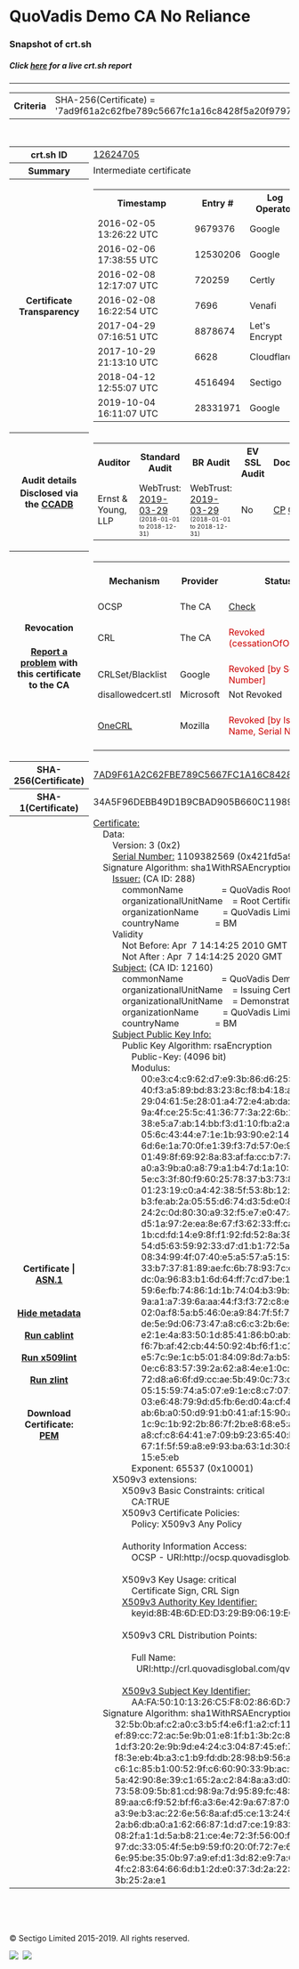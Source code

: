 # QuoVadis Demo CA No Reliance
### Snapshot of crt.sh
##### Click [here](https://crt.sh/?q=7AD9F61A2C62FBE789C5667FC1A16C8428F5A20F9797516F7171899AC8EFAA45) for a live crt.sh report

---
<!DOCTYPE HTML PUBLIC "-//W3C//DTD HTML 4.0 Transitional//EN">
<HTML>

<BODY>

<TABLE>
  <TR>
    <TH class="outer">Criteria</TH>
    <TD class="outer">SHA-256(Certificate) = '7ad9f61a2c62fbe789c5667fc1a16c8428f5a20f9797516f7171899ac8efaa45'</TD>
  </TR>
</TABLE>
<BR>
<TABLE>
  <TR>
    <TH class="outer">crt.sh ID</TH>
    <TD class="outer"><A href="?id=12624705">12624705</A></TD>
  </TR>
  <TR>
    <TH class="outer">Summary</TH>
    <TD class="outer">Intermediate certificate</TD>
  </TR>
  <TR>
    <TH class="outer">Certificate<BR>Transparency</TH>
    <TD class="outer">
<TABLE class="options" style="margin-left:0px">
  <TR>
    <TH>Timestamp</TH>
    <TH>Entry #</TH>
    <TH>Log Operator</TH>
    <TH>Log URL</TH>
  </TR>
  <TR>
    <TD>2016-02-05&nbsp; <FONT class="small">13:26:22 UTC</FONT></TD>
    <TD>9679376</TD>
    <TD>Google</TD>
    <TD>https://ct.googleapis.com/rocketeer</TD>
  </TR>
  <TR>
    <TD>2016-02-06&nbsp; <FONT class="small">17:38:55 UTC</FONT></TD>
    <TD>12530206</TD>
    <TD>Google</TD>
    <TD>https://ct.googleapis.com/pilot</TD>
  </TR>
  <TR>
    <TD>2016-02-08&nbsp; <FONT class="small">12:17:07 UTC</FONT></TD>
    <TD>720259</TD>
    <TD>Certly</TD>
    <TD>https://log.certly.io</TD>
  </TR>
  <TR>
    <TD>2016-02-08&nbsp; <FONT class="small">16:22:54 UTC</FONT></TD>
    <TD>7696</TD>
    <TD>Venafi</TD>
    <TD>https://ctlog.api.venafi.com</TD>
  </TR>
  <TR>
    <TD>2017-04-29&nbsp; <FONT class="small">07:16:51 UTC</FONT></TD>
    <TD>8878674</TD>
    <TD>Let's Encrypt</TD>
    <TD>https://clicky.ct.letsencrypt.org</TD>
  </TR>
  <TR>
    <TD>2017-10-29&nbsp; <FONT class="small">21:13:10 UTC</FONT></TD>
    <TD>6628</TD>
    <TD>Cloudflare</TD>
    <TD>https://ct.cloudflare.com/logs/nimbus2020</TD>
  </TR>
  <TR>
    <TD>2018-04-12&nbsp; <FONT class="small">12:55:07 UTC</FONT></TD>
    <TD>4516494</TD>
    <TD>Sectigo</TD>
    <TD>https://dodo.ct.comodo.com</TD>
  </TR>
  <TR>
    <TD>2019-10-04&nbsp; <FONT class="small">16:11:07 UTC</FONT></TD>
    <TD>28331971</TD>
    <TD>Google</TD>
    <TD>https://ct.googleapis.com/logs/argon2020</TD>
  </TR>
</TABLE>
    </TD>
  </TR>
  <TR>
    <TH class="outer">Audit details<BR>
      <DIV class="small" style="padding-top:3px">Disclosed via the
        <A href="//ccadb-public.secure.force.com/mozilla/PublicAllIntermediateCerts" target="_blank">CCADB</A></DIV>
    </TH>
    <TD class="outer">
<TABLE class="options" style="margin-left:0px">
  <TR>
    <TH>Auditor</TH>
    <TH>Standard Audit</TH>
    <TH>BR Audit</TH>
    <TH>EV SSL Audit</TH>
    <TH>Documents</TH>
    <TH>CCADB</TH>
    <TH>Root Owner / Certificate</TH>
  </TR>
  <TR>
    <TD style="vertical-align:middle">Ernst & Young, LLP</TD>
    <TD>WebTrust:
      <A href="https://www.cpacanada.ca/generichandlers/CPACHandler.ashx?attachmentid=227627" target="_blank">2019-03-29</A>
      <BR><FONT style="font-size:8pt">(2018-01-01 to 2018-12-31)</FONT></TD>
    <TD>WebTrust:
      <A href="https://www.cpacanada.ca/generichandlers/CPACHandler.ashx?attachmentid=227628" target="_blank">2019-03-29</A>
      <BR><FONT style="font-size:8pt">(2018-01-01 to 2018-12-31)</FONT></TD>
    <TD>No    <TD>
      <A href="https://www.quovadisglobal.com/~/media/Files/Repository/QV_RCA1_RCA3_CPCPS_V4_25.ashx" target="blank">CP</A>
      <A href="https://www.quovadisglobal.com/~/media/Files/Repository/QV_RCA2_CPCPS_v2.5.ashx" target="blank">CPS</A>
    </TD>
    <TD><A href="//ccadb.force.com/001o000000rFwbKAAS" target="_blank">001o000000rFwbKAAS</A></TD>
    <TD><A href="/?id=8878">QuoVadis</A></TD>
  </TR>
</TABLE>
    </TD>
  </TR>
  <TR>
    <TH class="outer">Revocation<BR><BR>
      <DIV class="small" style="padding-top:3px"><A href="?id=12624705&opt=problemreporting">Report a problem</A> with<BR>this certificate to the CA</DIV></TH>
    <TD class="outer">
      <TABLE class="options" style="margin-left:0px">
        <TR>
          <TH>Mechanism</TH>
          <TH>Provider</TH>
          <TH>Status</TH>
          <TH>Revocation Date</TH>
          <TH>Last Observed in CRL</TH>
          <TH>Last Checked <SPAN style="color:#CC0000;vertical-align:middle;font-size:70%;font-weight:normal">(Error)</SPAN></TH>
        </TR>
        <TR>
          <TD>OCSP</TD>
          <TD>The CA</TD>
          <TD><A href="?id=12624705&opt=ocsp">Check</A></TD>
          <TD><SPAN style="color:#888888">?</SPAN></TD>
          <TD><SPAN style="color:#888888">n/a</SPAN></TD>
          <TD><SPAN style="color:#888888">?</SPAN></TD>
        </TR>
        <TR>
          <TD>CRL</TD>
          <TD>The CA</TD>
          <TD><SPAN style="color:#CC0000">Revoked (cessationOfOperation)</SPAN></TD><TD>2018-12-17&nbsp; <FONT class="small">19:19:51 UTC</FONT></TD><TD>2019-11-29&nbsp; <FONT class="small">19:57:27 UTC</FONT></TD><TD>2019-12-04&nbsp; <FONT class="small">20:05:09 UTC</FONT></TD>
        </TR>
        <TR>
          <TD>CRLSet/Blacklist</TD>
          <TD>Google</TD>
          <TD><SPAN style="color:#CC0000">Revoked [by Serial Number]</SPAN></TD>
          <TD><SPAN style="color:#888888">n/a</SPAN></TD>
          <TD><SPAN style="color:#888888">n/a</SPAN></TD>
          <TD><SPAN style="color:#888888">n/a</SPAN></TD>
        </TR>
        <TR>
          <TD>disallowedcert.stl</TD>
          <TD>Microsoft</TD>
          <TD>Not Revoked</TD>
          <TD><SPAN style="color:#888888">n/a</SPAN></TD>
          <TD><SPAN style="color:#888888">n/a</SPAN></TD>
          <TD><SPAN style="color:#888888">n/a</SPAN></TD>
        </TR>
        <TR>
          <TD><A href="/mozilla-onecrl" target="_blank">OneCRL</A></TD>
          <TD>Mozilla</TD>
          <TD><SPAN style="color:#CC0000">Revoked [by Issuer Name, Serial Number]</SPAN></TD><TD>2019-01-18&nbsp; <FONT class="small">11:45:13 UTC</FONT></TD>
          <TD><SPAN style="color:#888888">n/a</SPAN></TD>
          <TD><SPAN style="color:#888888">n/a</SPAN></TD>
        </TR>
      </TABLE>
    </TD>
  </TR>
  <TR>
    <TH class="outer">SHA-256(Certificate)</TH>
    <TD class="outer"><A href="//censys.io/certificates/7ad9f61a2c62fbe789c5667fc1a16c8428f5a20f9797516f7171899ac8efaa45">7AD9F61A2C62FBE789C5667FC1A16C8428F5A20F9797516F7171899AC8EFAA45</A></TD>
  </TR>
  <TR>
    <TH class="outer">SHA-1(Certificate)</TH>
    <TD class="outer">34A5F96DEBB49D1B9CBAD905B660C11989939BC4</TD>
  </TR>
  <TR>
    <TH class="outer">Certificate | <A href="?asn1=12624705">ASN.1</A>
      <SPAN class="small"><BR>
      <BR><BR><A href="?id=12624705&opt=nometadata">Hide metadata</A>
      <BR><BR><A href="?id=12624705&opt=cablint">Run cablint</A>
      <BR><BR><A href="?id=12624705&opt=x509lint">Run x509lint</A>
      <BR><BR><A href="?id=12624705&opt=zlint">Run zlint</A>
      <BR><BR><BR>Download Certificate: <A href="?d=12624705">PEM</A>
      </SPAN>
    </TH>
    <TD class="text"><A href="?d=12624705">Certificate:</A><BR>&nbsp;&nbsp;&nbsp;&nbsp;Data:<BR>&nbsp;&nbsp;&nbsp;&nbsp;&nbsp;&nbsp;&nbsp;&nbsp;Version:&nbsp;3&nbsp;(0x2)<BR>&nbsp;&nbsp;&nbsp;&nbsp;&nbsp;&nbsp;&nbsp;&nbsp;<A href="?serial=421fd5a9">Serial&nbsp;Number:</A>&nbsp;1109382569&nbsp;(0x421fd5a9)<BR>&nbsp;&nbsp;&nbsp;&nbsp;Signature&nbsp;Algorithm:&nbsp;sha1WithRSAEncryption<BR>&nbsp;&nbsp;&nbsp;&nbsp;&nbsp;&nbsp;&nbsp;&nbsp;<A href="?caid=288">Issuer:</A> <SPAN class="small">(CA ID: 288)</SPAN><BR>&nbsp;&nbsp;&nbsp;&nbsp;&nbsp;&nbsp;&nbsp;&nbsp;&nbsp;&nbsp;&nbsp;&nbsp;commonName&nbsp;&nbsp;&nbsp;&nbsp;&nbsp;&nbsp;&nbsp;&nbsp;&nbsp;&nbsp;&nbsp;&nbsp;&nbsp;&nbsp;&nbsp;&nbsp;=&nbsp;QuoVadis&nbsp;Root&nbsp;Certification&nbsp;Authority<BR>&nbsp;&nbsp;&nbsp;&nbsp;&nbsp;&nbsp;&nbsp;&nbsp;&nbsp;&nbsp;&nbsp;&nbsp;organizationalUnitName&nbsp;&nbsp;&nbsp;&nbsp;=&nbsp;Root&nbsp;Certification&nbsp;Authority<BR>&nbsp;&nbsp;&nbsp;&nbsp;&nbsp;&nbsp;&nbsp;&nbsp;&nbsp;&nbsp;&nbsp;&nbsp;organizationName&nbsp;&nbsp;&nbsp;&nbsp;&nbsp;&nbsp;&nbsp;&nbsp;&nbsp;&nbsp;=&nbsp;QuoVadis&nbsp;Limited<BR>&nbsp;&nbsp;&nbsp;&nbsp;&nbsp;&nbsp;&nbsp;&nbsp;&nbsp;&nbsp;&nbsp;&nbsp;countryName&nbsp;&nbsp;&nbsp;&nbsp;&nbsp;&nbsp;&nbsp;&nbsp;&nbsp;&nbsp;&nbsp;&nbsp;&nbsp;&nbsp;&nbsp;=&nbsp;BM<BR>&nbsp;&nbsp;&nbsp;&nbsp;&nbsp;&nbsp;&nbsp;&nbsp;Validity<BR>&nbsp;&nbsp;&nbsp;&nbsp;&nbsp;&nbsp;&nbsp;&nbsp;&nbsp;&nbsp;&nbsp;&nbsp;Not&nbsp;Before:&nbsp;Apr&nbsp;&nbsp;7&nbsp;14:14:25&nbsp;2010&nbsp;GMT<BR>&nbsp;&nbsp;&nbsp;&nbsp;&nbsp;&nbsp;&nbsp;&nbsp;&nbsp;&nbsp;&nbsp;&nbsp;Not&nbsp;After&nbsp;:&nbsp;Apr&nbsp;&nbsp;7&nbsp;14:14:25&nbsp;2020&nbsp;GMT<BR>&nbsp;&nbsp;&nbsp;&nbsp;&nbsp;&nbsp;&nbsp;&nbsp;<A href="?caid=12160">Subject:</A> <SPAN class="small">(CA ID: 12160)</SPAN><BR>&nbsp;&nbsp;&nbsp;&nbsp;&nbsp;&nbsp;&nbsp;&nbsp;&nbsp;&nbsp;&nbsp;&nbsp;commonName&nbsp;&nbsp;&nbsp;&nbsp;&nbsp;&nbsp;&nbsp;&nbsp;&nbsp;&nbsp;&nbsp;&nbsp;&nbsp;&nbsp;&nbsp;&nbsp;=&nbsp;QuoVadis&nbsp;Demo&nbsp;CA&nbsp;No&nbsp;Reliance<BR>&nbsp;&nbsp;&nbsp;&nbsp;&nbsp;&nbsp;&nbsp;&nbsp;&nbsp;&nbsp;&nbsp;&nbsp;organizationalUnitName&nbsp;&nbsp;&nbsp;&nbsp;=&nbsp;Issuing&nbsp;Certification&nbsp;Authority<BR>&nbsp;&nbsp;&nbsp;&nbsp;&nbsp;&nbsp;&nbsp;&nbsp;&nbsp;&nbsp;&nbsp;&nbsp;organizationalUnitName&nbsp;&nbsp;&nbsp;&nbsp;=&nbsp;Demonstration&nbsp;No&nbsp;Reliance&nbsp;Value<BR>&nbsp;&nbsp;&nbsp;&nbsp;&nbsp;&nbsp;&nbsp;&nbsp;&nbsp;&nbsp;&nbsp;&nbsp;organizationName&nbsp;&nbsp;&nbsp;&nbsp;&nbsp;&nbsp;&nbsp;&nbsp;&nbsp;&nbsp;=&nbsp;QuoVadis&nbsp;Limited<BR>&nbsp;&nbsp;&nbsp;&nbsp;&nbsp;&nbsp;&nbsp;&nbsp;&nbsp;&nbsp;&nbsp;&nbsp;countryName&nbsp;&nbsp;&nbsp;&nbsp;&nbsp;&nbsp;&nbsp;&nbsp;&nbsp;&nbsp;&nbsp;&nbsp;&nbsp;&nbsp;&nbsp;=&nbsp;BM<BR>&nbsp;&nbsp;&nbsp;&nbsp;&nbsp;&nbsp;&nbsp;&nbsp;<A href="?spkisha256=2b4928997eda2676605ca91c315db9b869fbab0e901bd506c70cdbef463a5693">Subject&nbsp;Public&nbsp;Key&nbsp;Info:</A><BR>&nbsp;&nbsp;&nbsp;&nbsp;&nbsp;&nbsp;&nbsp;&nbsp;&nbsp;&nbsp;&nbsp;&nbsp;Public&nbsp;Key&nbsp;Algorithm:&nbsp;rsaEncryption<BR>&nbsp;&nbsp;&nbsp;&nbsp;&nbsp;&nbsp;&nbsp;&nbsp;&nbsp;&nbsp;&nbsp;&nbsp;&nbsp;&nbsp;&nbsp;&nbsp;Public-Key:&nbsp;(4096&nbsp;bit)<BR>&nbsp;&nbsp;&nbsp;&nbsp;&nbsp;&nbsp;&nbsp;&nbsp;&nbsp;&nbsp;&nbsp;&nbsp;&nbsp;&nbsp;&nbsp;&nbsp;Modulus:<BR>&nbsp;&nbsp;&nbsp;&nbsp;&nbsp;&nbsp;&nbsp;&nbsp;&nbsp;&nbsp;&nbsp;&nbsp;&nbsp;&nbsp;&nbsp;&nbsp;&nbsp;&nbsp;&nbsp;&nbsp;00:e3:c4:c9:62:d7:e9:3b:86:d6:25:24:5d:db:8d:<BR>&nbsp;&nbsp;&nbsp;&nbsp;&nbsp;&nbsp;&nbsp;&nbsp;&nbsp;&nbsp;&nbsp;&nbsp;&nbsp;&nbsp;&nbsp;&nbsp;&nbsp;&nbsp;&nbsp;&nbsp;40:f3:a5:89:bd:83:23:8c:f8:b4:18:a8:81:db:9b:<BR>&nbsp;&nbsp;&nbsp;&nbsp;&nbsp;&nbsp;&nbsp;&nbsp;&nbsp;&nbsp;&nbsp;&nbsp;&nbsp;&nbsp;&nbsp;&nbsp;&nbsp;&nbsp;&nbsp;&nbsp;29:04:61:5e:28:01:a4:72:e4:ab:da:21:8f:32:b7:<BR>&nbsp;&nbsp;&nbsp;&nbsp;&nbsp;&nbsp;&nbsp;&nbsp;&nbsp;&nbsp;&nbsp;&nbsp;&nbsp;&nbsp;&nbsp;&nbsp;&nbsp;&nbsp;&nbsp;&nbsp;9a:4f:ce:25:5c:41:36:77:3a:22:6b:1e:bd:ff:35:<BR>&nbsp;&nbsp;&nbsp;&nbsp;&nbsp;&nbsp;&nbsp;&nbsp;&nbsp;&nbsp;&nbsp;&nbsp;&nbsp;&nbsp;&nbsp;&nbsp;&nbsp;&nbsp;&nbsp;&nbsp;38:e5:a7:ab:14:bb:f3:d1:10:fb:a2:a9:0b:53:79:<BR>&nbsp;&nbsp;&nbsp;&nbsp;&nbsp;&nbsp;&nbsp;&nbsp;&nbsp;&nbsp;&nbsp;&nbsp;&nbsp;&nbsp;&nbsp;&nbsp;&nbsp;&nbsp;&nbsp;&nbsp;05:6c:43:44:e7:1e:1b:93:90:e2:14:a9:2a:3f:68:<BR>&nbsp;&nbsp;&nbsp;&nbsp;&nbsp;&nbsp;&nbsp;&nbsp;&nbsp;&nbsp;&nbsp;&nbsp;&nbsp;&nbsp;&nbsp;&nbsp;&nbsp;&nbsp;&nbsp;&nbsp;6d:6e:1a:70:0f:e1:39:f3:7d:57:0e:98:b3:77:ba:<BR>&nbsp;&nbsp;&nbsp;&nbsp;&nbsp;&nbsp;&nbsp;&nbsp;&nbsp;&nbsp;&nbsp;&nbsp;&nbsp;&nbsp;&nbsp;&nbsp;&nbsp;&nbsp;&nbsp;&nbsp;01:49:8f:69:92:8a:83:af:fa:cc:b7:7a:e9:62:bf:<BR>&nbsp;&nbsp;&nbsp;&nbsp;&nbsp;&nbsp;&nbsp;&nbsp;&nbsp;&nbsp;&nbsp;&nbsp;&nbsp;&nbsp;&nbsp;&nbsp;&nbsp;&nbsp;&nbsp;&nbsp;a0:a3:9b:a0:a8:79:a1:b4:7d:1a:10:2e:7f:6b:d5:<BR>&nbsp;&nbsp;&nbsp;&nbsp;&nbsp;&nbsp;&nbsp;&nbsp;&nbsp;&nbsp;&nbsp;&nbsp;&nbsp;&nbsp;&nbsp;&nbsp;&nbsp;&nbsp;&nbsp;&nbsp;5e:c3:3f:80:f9:60:25:78:37:b3:73:83:84:d9:21:<BR>&nbsp;&nbsp;&nbsp;&nbsp;&nbsp;&nbsp;&nbsp;&nbsp;&nbsp;&nbsp;&nbsp;&nbsp;&nbsp;&nbsp;&nbsp;&nbsp;&nbsp;&nbsp;&nbsp;&nbsp;01:23:19:c0:a4:42:38:5f:53:8b:12:d1:8f:3f:4c:<BR>&nbsp;&nbsp;&nbsp;&nbsp;&nbsp;&nbsp;&nbsp;&nbsp;&nbsp;&nbsp;&nbsp;&nbsp;&nbsp;&nbsp;&nbsp;&nbsp;&nbsp;&nbsp;&nbsp;&nbsp;b3:fe:ab:2a:05:55:d6:74:d3:5d:e0:8b:8f:04:b1:<BR>&nbsp;&nbsp;&nbsp;&nbsp;&nbsp;&nbsp;&nbsp;&nbsp;&nbsp;&nbsp;&nbsp;&nbsp;&nbsp;&nbsp;&nbsp;&nbsp;&nbsp;&nbsp;&nbsp;&nbsp;24:2c:0d:80:30:a9:32:f5:e7:e0:47:aa:ac:5b:83:<BR>&nbsp;&nbsp;&nbsp;&nbsp;&nbsp;&nbsp;&nbsp;&nbsp;&nbsp;&nbsp;&nbsp;&nbsp;&nbsp;&nbsp;&nbsp;&nbsp;&nbsp;&nbsp;&nbsp;&nbsp;d5:1a:97:2e:ea:8e:67:f3:62:33:ff:ca:06:f2:34:<BR>&nbsp;&nbsp;&nbsp;&nbsp;&nbsp;&nbsp;&nbsp;&nbsp;&nbsp;&nbsp;&nbsp;&nbsp;&nbsp;&nbsp;&nbsp;&nbsp;&nbsp;&nbsp;&nbsp;&nbsp;1b:cd:fd:14:e9:8f:f1:92:fd:52:8a:38:0e:1e:94:<BR>&nbsp;&nbsp;&nbsp;&nbsp;&nbsp;&nbsp;&nbsp;&nbsp;&nbsp;&nbsp;&nbsp;&nbsp;&nbsp;&nbsp;&nbsp;&nbsp;&nbsp;&nbsp;&nbsp;&nbsp;54:d5:63:59:92:33:d7:d1:b1:72:5a:97:eb:54:46:<BR>&nbsp;&nbsp;&nbsp;&nbsp;&nbsp;&nbsp;&nbsp;&nbsp;&nbsp;&nbsp;&nbsp;&nbsp;&nbsp;&nbsp;&nbsp;&nbsp;&nbsp;&nbsp;&nbsp;&nbsp;08:34:99:4f:07:40:e5:a5:57:a5:15:09:21:13:35:<BR>&nbsp;&nbsp;&nbsp;&nbsp;&nbsp;&nbsp;&nbsp;&nbsp;&nbsp;&nbsp;&nbsp;&nbsp;&nbsp;&nbsp;&nbsp;&nbsp;&nbsp;&nbsp;&nbsp;&nbsp;33:b7:37:81:89:ae:fc:6b:78:93:7c:ca:ec:51:1e:<BR>&nbsp;&nbsp;&nbsp;&nbsp;&nbsp;&nbsp;&nbsp;&nbsp;&nbsp;&nbsp;&nbsp;&nbsp;&nbsp;&nbsp;&nbsp;&nbsp;&nbsp;&nbsp;&nbsp;&nbsp;dc:0a:96:83:b1:6d:64:ff:7c:d7:be:19:96:c0:09:<BR>&nbsp;&nbsp;&nbsp;&nbsp;&nbsp;&nbsp;&nbsp;&nbsp;&nbsp;&nbsp;&nbsp;&nbsp;&nbsp;&nbsp;&nbsp;&nbsp;&nbsp;&nbsp;&nbsp;&nbsp;59:6e:fb:74:86:1d:1b:74:04:b3:9b:c1:15:3a:ab:<BR>&nbsp;&nbsp;&nbsp;&nbsp;&nbsp;&nbsp;&nbsp;&nbsp;&nbsp;&nbsp;&nbsp;&nbsp;&nbsp;&nbsp;&nbsp;&nbsp;&nbsp;&nbsp;&nbsp;&nbsp;9a:a1:a7:39:6a:aa:44:f3:f3:72:c8:e6:fb:76:fa:<BR>&nbsp;&nbsp;&nbsp;&nbsp;&nbsp;&nbsp;&nbsp;&nbsp;&nbsp;&nbsp;&nbsp;&nbsp;&nbsp;&nbsp;&nbsp;&nbsp;&nbsp;&nbsp;&nbsp;&nbsp;02:0a:f8:5a:b5:46:0e:a9:84:7f:5f:7f:ed:e4:33:<BR>&nbsp;&nbsp;&nbsp;&nbsp;&nbsp;&nbsp;&nbsp;&nbsp;&nbsp;&nbsp;&nbsp;&nbsp;&nbsp;&nbsp;&nbsp;&nbsp;&nbsp;&nbsp;&nbsp;&nbsp;de:5e:9d:06:73:47:a8:c6:c3:2b:6e:4c:08:ff:0c:<BR>&nbsp;&nbsp;&nbsp;&nbsp;&nbsp;&nbsp;&nbsp;&nbsp;&nbsp;&nbsp;&nbsp;&nbsp;&nbsp;&nbsp;&nbsp;&nbsp;&nbsp;&nbsp;&nbsp;&nbsp;e2:1e:4a:83:50:1d:85:41:86:b0:ab:10:55:90:21:<BR>&nbsp;&nbsp;&nbsp;&nbsp;&nbsp;&nbsp;&nbsp;&nbsp;&nbsp;&nbsp;&nbsp;&nbsp;&nbsp;&nbsp;&nbsp;&nbsp;&nbsp;&nbsp;&nbsp;&nbsp;f6:7b:af:42:cb:44:50:92:4b:f6:f1:c1:b2:12:6d:<BR>&nbsp;&nbsp;&nbsp;&nbsp;&nbsp;&nbsp;&nbsp;&nbsp;&nbsp;&nbsp;&nbsp;&nbsp;&nbsp;&nbsp;&nbsp;&nbsp;&nbsp;&nbsp;&nbsp;&nbsp;e5:7c:9e:1c:b5:01:84:09:8d:7a:b5:9f:ab:da:dd:<BR>&nbsp;&nbsp;&nbsp;&nbsp;&nbsp;&nbsp;&nbsp;&nbsp;&nbsp;&nbsp;&nbsp;&nbsp;&nbsp;&nbsp;&nbsp;&nbsp;&nbsp;&nbsp;&nbsp;&nbsp;0e:c6:83:57:39:2a:62:a8:4e:e1:0c:ce:fa:64:d7:<BR>&nbsp;&nbsp;&nbsp;&nbsp;&nbsp;&nbsp;&nbsp;&nbsp;&nbsp;&nbsp;&nbsp;&nbsp;&nbsp;&nbsp;&nbsp;&nbsp;&nbsp;&nbsp;&nbsp;&nbsp;72:d8:a6:6f:d9:cc:ae:5b:49:0c:73:de:a0:09:ce:<BR>&nbsp;&nbsp;&nbsp;&nbsp;&nbsp;&nbsp;&nbsp;&nbsp;&nbsp;&nbsp;&nbsp;&nbsp;&nbsp;&nbsp;&nbsp;&nbsp;&nbsp;&nbsp;&nbsp;&nbsp;05:15:59:74:a5:07:e9:1e:c8:c7:07:ff:5a:e4:c0:<BR>&nbsp;&nbsp;&nbsp;&nbsp;&nbsp;&nbsp;&nbsp;&nbsp;&nbsp;&nbsp;&nbsp;&nbsp;&nbsp;&nbsp;&nbsp;&nbsp;&nbsp;&nbsp;&nbsp;&nbsp;03:e6:48:79:9d:d5:fb:6e:d0:4a:cf:43:24:bb:d1:<BR>&nbsp;&nbsp;&nbsp;&nbsp;&nbsp;&nbsp;&nbsp;&nbsp;&nbsp;&nbsp;&nbsp;&nbsp;&nbsp;&nbsp;&nbsp;&nbsp;&nbsp;&nbsp;&nbsp;&nbsp;ab:6b:a0:50:d9:91:b0:41:af:15:90:a6:b0:e4:cf:<BR>&nbsp;&nbsp;&nbsp;&nbsp;&nbsp;&nbsp;&nbsp;&nbsp;&nbsp;&nbsp;&nbsp;&nbsp;&nbsp;&nbsp;&nbsp;&nbsp;&nbsp;&nbsp;&nbsp;&nbsp;1c:9c:1b:92:2b:86:7f:2b:e8:68:e5:ab:f7:8a:68:<BR>&nbsp;&nbsp;&nbsp;&nbsp;&nbsp;&nbsp;&nbsp;&nbsp;&nbsp;&nbsp;&nbsp;&nbsp;&nbsp;&nbsp;&nbsp;&nbsp;&nbsp;&nbsp;&nbsp;&nbsp;a8:cf:c8:64:41:e7:09:b9:23:65:40:b4:77:f1:ef:<BR>&nbsp;&nbsp;&nbsp;&nbsp;&nbsp;&nbsp;&nbsp;&nbsp;&nbsp;&nbsp;&nbsp;&nbsp;&nbsp;&nbsp;&nbsp;&nbsp;&nbsp;&nbsp;&nbsp;&nbsp;67:1f:5f:59:a8:e9:93:ba:63:1d:30:8c:dd:08:ce:<BR>&nbsp;&nbsp;&nbsp;&nbsp;&nbsp;&nbsp;&nbsp;&nbsp;&nbsp;&nbsp;&nbsp;&nbsp;&nbsp;&nbsp;&nbsp;&nbsp;&nbsp;&nbsp;&nbsp;&nbsp;15:e5:eb<BR>&nbsp;&nbsp;&nbsp;&nbsp;&nbsp;&nbsp;&nbsp;&nbsp;&nbsp;&nbsp;&nbsp;&nbsp;&nbsp;&nbsp;&nbsp;&nbsp;Exponent:&nbsp;65537&nbsp;(0x10001)<BR>&nbsp;&nbsp;&nbsp;&nbsp;&nbsp;&nbsp;&nbsp;&nbsp;X509v3&nbsp;extensions:<BR>&nbsp;&nbsp;&nbsp;&nbsp;&nbsp;&nbsp;&nbsp;&nbsp;&nbsp;&nbsp;&nbsp;&nbsp;X509v3&nbsp;Basic&nbsp;Constraints:&nbsp;critical<BR>&nbsp;&nbsp;&nbsp;&nbsp;&nbsp;&nbsp;&nbsp;&nbsp;&nbsp;&nbsp;&nbsp;&nbsp;&nbsp;&nbsp;&nbsp;&nbsp;CA:TRUE<BR>&nbsp;&nbsp;&nbsp;&nbsp;&nbsp;&nbsp;&nbsp;&nbsp;&nbsp;&nbsp;&nbsp;&nbsp;X509v3&nbsp;Certificate&nbsp;Policies:&nbsp;<BR>&nbsp;&nbsp;&nbsp;&nbsp;&nbsp;&nbsp;&nbsp;&nbsp;&nbsp;&nbsp;&nbsp;&nbsp;&nbsp;&nbsp;&nbsp;&nbsp;Policy:&nbsp;X509v3&nbsp;Any&nbsp;Policy<BR><BR>&nbsp;&nbsp;&nbsp;&nbsp;&nbsp;&nbsp;&nbsp;&nbsp;&nbsp;&nbsp;&nbsp;&nbsp;Authority&nbsp;Information&nbsp;Access:&nbsp;<BR>&nbsp;&nbsp;&nbsp;&nbsp;&nbsp;&nbsp;&nbsp;&nbsp;&nbsp;&nbsp;&nbsp;&nbsp;&nbsp;&nbsp;&nbsp;&nbsp;OCSP&nbsp;-&nbsp;URI:http://ocsp.quovadisglobal.com<BR><BR>&nbsp;&nbsp;&nbsp;&nbsp;&nbsp;&nbsp;&nbsp;&nbsp;&nbsp;&nbsp;&nbsp;&nbsp;X509v3&nbsp;Key&nbsp;Usage:&nbsp;critical<BR>&nbsp;&nbsp;&nbsp;&nbsp;&nbsp;&nbsp;&nbsp;&nbsp;&nbsp;&nbsp;&nbsp;&nbsp;&nbsp;&nbsp;&nbsp;&nbsp;Certificate&nbsp;Sign,&nbsp;CRL&nbsp;Sign<BR>&nbsp;&nbsp;&nbsp;&nbsp;&nbsp;&nbsp;&nbsp;&nbsp;&nbsp;&nbsp;&nbsp;&nbsp;<A href="?ski=8b4b6dedd329b90619ec3939a9f097846acbefdf">X509v3&nbsp;Authority&nbsp;Key&nbsp;Identifier:</A><BR>&nbsp;&nbsp;&nbsp;&nbsp;&nbsp;&nbsp;&nbsp;&nbsp;&nbsp;&nbsp;&nbsp;&nbsp;&nbsp;&nbsp;&nbsp;&nbsp;keyid:8B:4B:6D:ED:D3:29:B9:06:19:EC:39:39:A9:F0:97:84:6A:CB:EF:DF<BR><BR>&nbsp;&nbsp;&nbsp;&nbsp;&nbsp;&nbsp;&nbsp;&nbsp;&nbsp;&nbsp;&nbsp;&nbsp;X509v3&nbsp;CRL&nbsp;Distribution&nbsp;Points:&nbsp;<BR><BR>&nbsp;&nbsp;&nbsp;&nbsp;&nbsp;&nbsp;&nbsp;&nbsp;&nbsp;&nbsp;&nbsp;&nbsp;&nbsp;&nbsp;&nbsp;&nbsp;Full&nbsp;Name:<BR>&nbsp;&nbsp;&nbsp;&nbsp;&nbsp;&nbsp;&nbsp;&nbsp;&nbsp;&nbsp;&nbsp;&nbsp;&nbsp;&nbsp;&nbsp;&nbsp;&nbsp;&nbsp;URI:http://crl.quovadisglobal.com/qvrca.crl<BR><BR>&nbsp;&nbsp;&nbsp;&nbsp;&nbsp;&nbsp;&nbsp;&nbsp;&nbsp;&nbsp;&nbsp;&nbsp;<A href="?ski=aafa50101326c5f802866d718d7177d88c2857b7">X509v3&nbsp;Subject&nbsp;Key&nbsp;Identifier:</A><BR>&nbsp;&nbsp;&nbsp;&nbsp;&nbsp;&nbsp;&nbsp;&nbsp;&nbsp;&nbsp;&nbsp;&nbsp;&nbsp;&nbsp;&nbsp;&nbsp;AA:FA:50:10:13:26:C5:F8:02:86:6D:71:8D:71:77:D8:8C:28:57:B7<BR>&nbsp;&nbsp;&nbsp;&nbsp;Signature&nbsp;Algorithm:&nbsp;sha1WithRSAEncryption<BR>&nbsp;&nbsp;&nbsp;&nbsp;&nbsp;&nbsp;&nbsp;&nbsp;&nbsp;32:5b:0b:af:c2:a0:c3:b5:f4:e6:f1:a2:cf:11:ac:99:27:ea:<BR>&nbsp;&nbsp;&nbsp;&nbsp;&nbsp;&nbsp;&nbsp;&nbsp;&nbsp;ef:89:cc:72:ac:5e:9b:01:e8:1f:b1:3b:2c:8e:64:54:df:5f:<BR>&nbsp;&nbsp;&nbsp;&nbsp;&nbsp;&nbsp;&nbsp;&nbsp;&nbsp;1d:f3:20:2e:9b:9d:e4:24:c3:04:87:45:ef:72:cb:ac:14:ea:<BR>&nbsp;&nbsp;&nbsp;&nbsp;&nbsp;&nbsp;&nbsp;&nbsp;&nbsp;f8:3e:eb:4b:a3:c1:b9:fd:db:28:98:b9:56:ae:60:7d:6c:bd:<BR>&nbsp;&nbsp;&nbsp;&nbsp;&nbsp;&nbsp;&nbsp;&nbsp;&nbsp;c6:1c:85:b1:00:52:9f:c6:60:90:33:9b:ac:fc:f0:3e:97:38:<BR>&nbsp;&nbsp;&nbsp;&nbsp;&nbsp;&nbsp;&nbsp;&nbsp;&nbsp;5a:42:90:8e:39:c1:65:2a:c2:84:8a:a3:d0:75:d7:bb:02:45:<BR>&nbsp;&nbsp;&nbsp;&nbsp;&nbsp;&nbsp;&nbsp;&nbsp;&nbsp;73:58:09:5b:81:cd:98:9a:7d:95:89:fc:48:39:dd:a7:64:66:<BR>&nbsp;&nbsp;&nbsp;&nbsp;&nbsp;&nbsp;&nbsp;&nbsp;&nbsp;89:aa:c6:f9:52:bf:f6:a3:6e:42:9a:67:87:0e:76:80:b7:58:<BR>&nbsp;&nbsp;&nbsp;&nbsp;&nbsp;&nbsp;&nbsp;&nbsp;&nbsp;a3:9e:b3:ac:22:6e:56:8a:af:d5:ce:13:24:6f:02:a8:12:0c:<BR>&nbsp;&nbsp;&nbsp;&nbsp;&nbsp;&nbsp;&nbsp;&nbsp;&nbsp;2a:b6:db:a0:a1:62:66:87:1d:d7:ce:19:83:6a:84:00:36:7a:<BR>&nbsp;&nbsp;&nbsp;&nbsp;&nbsp;&nbsp;&nbsp;&nbsp;&nbsp;08:2f:a1:1d:5a:b8:21:ce:4e:72:3f:56:00:f0:d0:a8:ec:1f:<BR>&nbsp;&nbsp;&nbsp;&nbsp;&nbsp;&nbsp;&nbsp;&nbsp;&nbsp;97:dc:33:05:4f:5e:b9:59:f0:20:0f:72:7e:69:b0:30:6d:27:<BR>&nbsp;&nbsp;&nbsp;&nbsp;&nbsp;&nbsp;&nbsp;&nbsp;&nbsp;6e:95:be:35:0b:97:a9:ef:d1:3d:82:e9:7a:6f:a5:7c:a5:a1:<BR>&nbsp;&nbsp;&nbsp;&nbsp;&nbsp;&nbsp;&nbsp;&nbsp;&nbsp;4f:c2:83:64:66:6d:b1:2d:e0:37:3d:2a:22:26:46:af:da:3f:<BR>&nbsp;&nbsp;&nbsp;&nbsp;&nbsp;&nbsp;&nbsp;&nbsp;&nbsp;3b:25:2a:e1<BR>    </TD>
  </TR>
</TABLE>

  <BR><BR><BR>

  <P class="copyright">&copy; Sectigo Limited 2015-2019. All rights reserved.</P>
  <DIV>
    <A href="https://sectigo.com/"><IMG src="/sectigo_s.png"></A>
    &nbsp;<A href="https://github.com/crtsh"><IMG src="/GitHub-Mark-32px.png"></A>
  </DIV>
</BODY>
</HTML>
